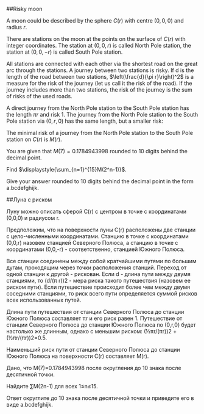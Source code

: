 ##Risky moon


A moon could be described by the sphere $C(r)$ with centre $(0,0,0)$ and radius $r$. 


There are stations on the moon at the points on the surface of $C(r)$ with integer coordinates. The station at $(0,0,r)$ is called North Pole station, the station at $(0,0,-r)$ is called South Pole station.


All stations are connected with each other via the shortest road on the great arc through the stations. A journey between two stations is risky. If d is the length of the road between two stations, $\left(\frac{d}{\pi r}\right)^2$ is a measure for the risk of the journey (let us call it the risk of the road). If the journey includes more than two stations, the risk of the journey is the sum of risks of the used roads.


A direct journey from  the North Pole station to the South Pole station has the length $\pi r$ and risk 1. The journey from the North Pole station to the South Pole station via $(0,r,0)$ has the same length, but a smaller risk:

The minimal risk of a journey from the North Pole station to the South Pole station on $C(r)$ is $M(r)$.


You are given that $M(7)=0.1784943998$  rounded to 10 digits behind the decimal point. 


Find $\displaystyle{\sum_{n=1}^{15}M(2^n-1)}$.


Give your answer rounded to 10 digits behind the decimal point in the form a.bcdefghijk.

##Луна с риском


Луну можно описать сферой C(r) с центром в точке с координатами (0,0,0) и радиусом r.


Предположим, что на поверхности луны C(r) расположены две станции с цело-численными координатами. Станцию в точке с координатами (0,0,r) назовем станцией Северного Полюса, а станцию в точке с координатами (0,0,-r) - соответственно, станцией Южного Полюса.


Все станции соединены между собой кратчайшими путями по большим дугам, проходящим через точки расположения станций. Переход от одной станции к другой - рискован. Если d - длина пути между двумя станциями, то (d/(π r))2 - мера риска такого путешествия (назовем ее риском пути). Если путешествие происходит более чем между двумя соседними станциями, то риск всего пути определяется суммой рисков всех использованных путей.


Длина пути путешествия от станции Северного Полюса до станции Южного Полюса составляет πr и его риск равен 1. Путешествие от станции Северного Полюса до станции Южного Полюса по (0,r,0) будет настолько же длинным, однако с меньшим риском: (½πr/(πr))2 +(½πr/(πr))2=0.5.


Наименьший риск пути от станции Северного Полюса до станции Южного Полюса на поверхности C(r) составляет M(r).


Дано, что M(7)=0.1784943998 после округления до 10 знака после десятичной точки.


Найдите ∑M(2n-1) для всех 1≤n≤15.


Ответ округлите до 10 знака после десятичной точки и приведите его в виде a.bcdefghijk.

